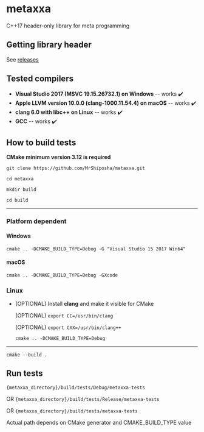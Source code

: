 # metaxxa
C++17 header-only library for meta programming

## Getting library header
See [releases](https://github.com/MrShiposha/metaxxa/releases)

## Tested compilers
 * **Visual Studio 2017 (MSVC 19.15.26732.1) on Windows** -- works ✔️
 * **Apple LLVM version 10.0.0 (clang-1000.11.54.4) on macOS** -- works ✔️
 * **clang 6.0 with libc++ on Linux** -- works ✔️
 * **GCC** -- works ✔️

## How to build tests
**CMake minimum version 3.12 is required**

`git clone https://github.com/MrShiposha/metaxxa.git`

`cd metaxxa`

`mkdir build`

`cd build`

----
### Platform dependent
#### Windows
`cmake .. -DCMAKE_BUILD_TYPE=Debug -G "Visual Studio 15 2017 Win64"`

#### macOS
`cmake .. -DCMAKE_BUILD_TYPE=Debug -GXcode`

### Linux
* (OPTIONAL) Install **clang** and make it visible for CMake

  (OPTIONAL) `export CC=/usr/bin/clang`

  (OPTIONAL) `export CXX=/usr/bin/clang++`

  `cmake .. -DCMAKE_BUILD_TYPE=Debug`

----
`cmake --build .`

## Run tests
`{metaxxa_directory}/build/tests/Debug/metaxxa-tests`

OR `{metaxxa_directory}/build/tests/Release/metaxxa-tests`

OR `{metaxxa_directory}/build/tests/metaxxa-tests`

Actual path depends on CMake generator and CMAKE_BUILD_TYPE value
